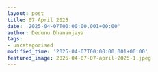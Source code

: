 ```yaml
---
layout: post
title: 07 April 2025
date: '2025-04-07T00:00:00.001+00:00'
author: Dedunu Dhananjaya
tags:
- uncategorised
modified_time: '2025-04-07T00:00:00.001+00:00'
featured_image: 2025-04-07-07-april-2025-1.jpeg
---
```

